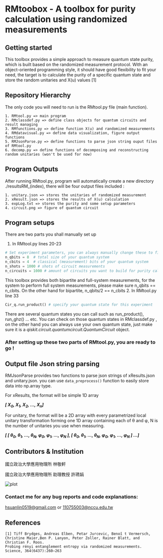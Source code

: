 # RMtoobox - A toolbox for purity calculation using randomized measurements

## Getting started
This toolbox provides a simple approach to measure quantum state purity, which is built based on the
randomized measurement protocol. With an object-oriented programming style, it should have good flexibility
to fit your need, the target is to calculate the purity of a specific quantum state and store the random unitaries
and X(u) values [1]
## Repository Hierarchy
The only code you will need to run is the RMtool.py file (main function).

    1. RMtool.py => main program
    2. RMclassdef.py => define class objects for quantum circuits and result managing
    3. RMfunctions.py => define function X(u) and randomized measurements
    4. RMdatavisual.py => define data visualization, figure output functions
    5. RMJsonParse.py => define functions to parse json string ouput files of RMtool.py  
    6. decomp.py => define functions of decomposing and reconstructing random unitaries (won't be used for now)
## Program Outputs
After running RMtool.py, program will automatically create a new directory ./resultsRM_(index),
there will be four output files included :
    
    1. unitary.json => stores the unitaries of randomized measurement
    2. xResult.json => stores the results of X(u) calculation
    3. expLog.txt => stores the purity and some setup parameters
    4. circuit.png => figure of quantum circuit
## Program setups
There are two parts you shall manually set up
1. In RMtool.py lines 20-23
```python
# Set experiment parameters, you can always manually change these to fit your demand
n_qbits = 8  # total size of your quantum system
n_cbits = 4  # classical (measurement) bits of your quantum system
n_shots = 1000 # shots of circuit measurements
n_circuits = 1000 # amount of circuits you want to build for purity calculation
```
This toolbox provides both bipartite and full-system measurements, for the system to perform full
system measurements, please make sure n_qbits == n_cbits. On the other hand for bipartite, n_qbits/2 == n_cbits 
2. In RMtool.py line 33
```python
Cir_q.run_product() # specify your quantum state for this experiment
```
There are several quantum states you can call such as run_product(), run_ghz() ... etc.
You can check on those quantum states in RMclassdef.py , on the other hand you can always use
your own quantum state, just make sure it is a _qiskit.circuit.quantumcircuit.QuantumCircuit_ object.

### After setting up these two parts of RMtool.py, you are ready to go !
## Output file Json string parsing
RMJsonParse provides two functions to parse json strings of xResults.json and unitary.json.
you can use `data_preprocess()` function to easily store data into np.array type.

For xResults, the format will be simple 1D array

**_[ X<sub>0</sub>, X<sub>1</sub>, X<sub>2</sub>, ..., X<sub>n</sub>]_**

For unitary, the format will be a 2D array with every parametrized local unitary transformation  forming one 1D array
containing each of θ and φ, N is the number of unitaries you use when measuring.

_**[ [ θ<sub>0</sub>, θ<sub>1</sub>, ..., θ<sub>N</sub>, φ<sub>0</sub>, φ<sub>1</sub>, ..., φ<sub>N</sub> ], [ θ<sub>0</sub>, θ<sub>1</sub>, ..., θ<sub>N</sub>, φ<sub>0</sub>, φ<sub>1</sub>, ..., φ<sub>N</sub> ] ...]**_

## Contributors & Institution
國立政治大學應用物理所 林敬軒

國立政治大學應用物理所 助理教授 許琇娟

![plot](./PhysLogo.png)
### Contact me for any bug reports and code explanations:
hsuanlin0519@gmail.com  or  110755003@nccu.edu.tw

## References

    [1] Tiff Brydges, Andreas Elben, Petar Jurcevic, Benoî t Vermersch, Christine Maier,Ben P. Lanyon, Peter Zoller, Rainer Blatt, and Christian F. Roos.
    Probing rényi entanglement entropy via randomized measurements. Science, 364(6437):260–263